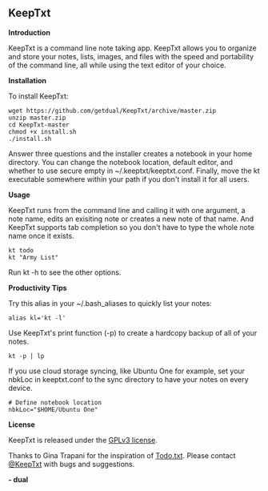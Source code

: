 KeepTxt
-------

**Introduction**

KeepTxt is a command line note taking app. KeepTxt allows you to organize and
store your notes, lists, images, and files with the speed and portability of the
command line, all while using the text editor of your choice.

**Installation**

To install KeepTxt:

    wget https://github.com/getdual/KeepTxt/archive/master.zip
    unzip master.zip
    cd KeepTxt-master
    chmod +x install.sh
    ./install.sh

Answer three questions and the installer creates a notebook in your home
directory. You can change the notebook location, default editor, and whether to
use secure empty in ~/.keeptxt/keeptxt.conf. Finally, move the kt executable
somewhere within your path if you don't install it for all users.

**Usage**

KeepTxt runs from the command line and calling it with one argument, a note name,
edits an exisiting note or creates a new note of that name. And KeepTxt supports
tab completion so you don't have to type the whole note name once it exists.

    kt todo
    kt "Army List"

Run kt -h to see the other options.

**Productivity Tips**

Try this alias in your ~/.bash_aliases to quickly list your notes:

    alias kl='kt -l'

Use KeepTxt's print function (-p) to create a hardcopy backup of all of your notes.

    kt -p | lp

If you use cloud storage syncing, like Ubuntu One for example, set your nbkLoc
in keeptxt.conf to the sync directory to have your notes on every device.

    # Define notebook location
    nbkLoc="$HOME/Ubuntu One"    

**License**

KeepTxt is released under the [GPLv3 license](https://github.com/getdual/KeepTxt/blob/master/LICENSE).

Thanks to Gina Trapani for the inspiration of [Todo.txt](http://todotxt.com/).
Please contact [@KeepTxt](https://twitter.com/KeepTxt) with bugs and suggestions.

**- dual**
